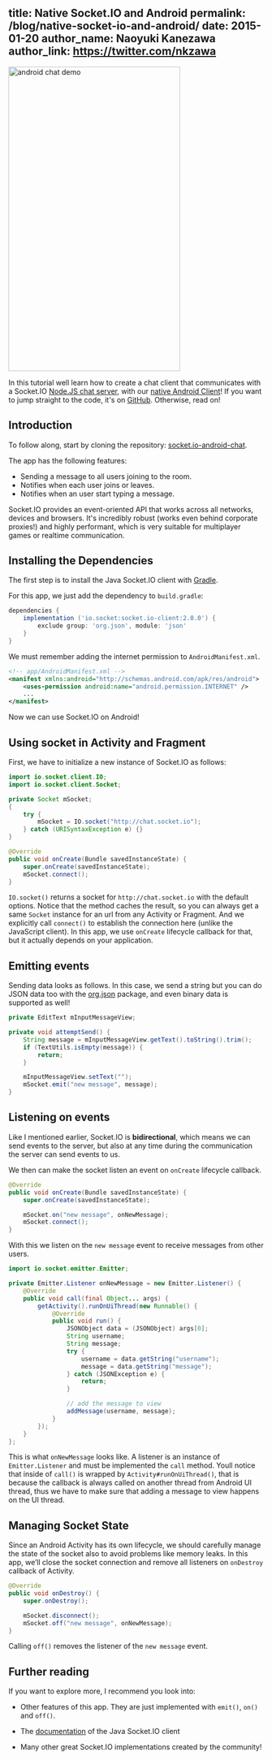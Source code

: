 title: Native Socket.IO and Android
permalink: /blog/native-socket-io-and-android/
date: 2015-01-20
author_name: Naoyuki Kanezawa
author_link: https://twitter.com/nkzawa
---

<img class="aligncenter size-full wp-image-626" src="/images/androidchat.gif" alt="android chat demo" width="338" height="600"/>

In this tutorial well learn how to create a chat client that communicates with a Socket.IO <a href="https://github.com/socketio/socket.io/blob/master/examples/chat/index.js">Node.JS chat server</a>, with our <a href="https://github.com/socketio/socket.io-client-java">native Android Client</a>! If you want to jump straight to the code, it's on <a href="https://github.com/nkzawa/socket.io-android-chat">GitHub</a>. Otherwise, read on!

## Introduction

To follow along, start by cloning the repository: <a title="socket.io-android-chat" href="https://github.com/nkzawa/socket.io-android-chat" target="_blank">socket.io-android-chat</a>.

The app has the following features:

- Sending a message to all users joining to the room.
- Notifies when each user joins or leaves.
- Notifies when an user start typing a message.

Socket.IO provides an event-oriented API that works across all networks, devices and browsers. It's incredibly robust (works even behind corporate proxies!) and highly performant, which is very suitable for multiplayer games or realtime communication.

## Installing the Dependencies

The first step is to install the Java Socket.IO client with <a href="https://developer.android.com/tools/building/configuring-gradle.html" target="_blank">Gradle</a>.

For this app, we just add the dependency to `build.gradle`:

```gradle
dependencies {
    implementation ('io.socket:socket.io-client:2.0.0') {
        exclude group: 'org.json', module: 'json'
    }
}
```

We must remember adding the internet permission to `AndroidManifest.xml`.

```xml
<!-- app/AndroidManifest.xml -->
<manifest xmlns:android="http://schemas.android.com/apk/res/android">
    <uses-permission android:name="android.permission.INTERNET" />
    ...
</manifest>
```

Now we can use Socket.IO on Android!

## Using socket in Activity and Fragment

First, we have to initialize a new instance of Socket.IO as follows:

```java
import io.socket.client.IO;
import io.socket.client.Socket;

private Socket mSocket;
{
    try {
        mSocket = IO.socket("http://chat.socket.io");
    } catch (URISyntaxException e) {}
}

@Override
public void onCreate(Bundle savedInstanceState) {
    super.onCreate(savedInstanceState);
    mSocket.connect();
}
```

`IO.socket()` returns a socket for `http://chat.socket.io` with the default options. Notice that the method caches the result, so you can always get a same `Socket` instance for an url from any Activity or Fragment.
And we explicitly call `connect()` to establish the connection here (unlike the JavaScript client). In this app, we use `onCreate` lifecycle callback for that, but it actually depends on your application.

## Emitting events

Sending data looks as follows. In this case, we send a string but you can do JSON data too with the <a href="http://developer.android.com/reference/org/json/package-summary.html" target="_blank">org.json</a> package, and even binary data is supported as well!

```java
private EditText mInputMessageView;

private void attemptSend() {
    String message = mInputMessageView.getText().toString().trim();
    if (TextUtils.isEmpty(message)) {
        return;
    }

    mInputMessageView.setText("");
    mSocket.emit("new message", message);
}
```

## Listening on events

Like I mentioned earlier, Socket.IO is **bidirectional**, which means we can send events to the server, but also at any time during the communication the server can send events to us.

We then can make the socket listen an event on `onCreate` lifecycle callback.

```java
@Override
public void onCreate(Bundle savedInstanceState) {
    super.onCreate(savedInstanceState);

    mSocket.on("new message", onNewMessage);
    mSocket.connect();
}
```

With this we listen on the `new message` event to receive messages from other users.

```java
import io.socket.emitter.Emitter;

private Emitter.Listener onNewMessage = new Emitter.Listener() {
    @Override
    public void call(final Object... args) {
        getActivity().runOnUiThread(new Runnable() {
            @Override
            public void run() {
                JSONObject data = (JSONObject) args[0];
                String username;
                String message;
                try {
                    username = data.getString("username");
                    message = data.getString("message");
                } catch (JSONException e) {
                    return;
                }

                // add the message to view
                addMessage(username, message);
            }
        });
    }
};
```

This is what `onNewMessage` looks like. A listener is an instance of `Emitter.Listener` and must be implemented the `call` method. Youll notice that inside of `call()` is wrapped by `Activity#runOnUiThread()`, that is because the callback is always called on another thread from Android UI thread, thus we have to make sure that adding a message to view happens on the UI thread.

## Managing Socket State

Since an Android Activity has its own lifecycle, we should carefully manage the state of the socket also to avoid problems like memory leaks. In this app, we’ll close the socket connection and remove all listeners on `onDestroy` callback of Activity.

```java
@Override
public void onDestroy() {
    super.onDestroy();

    mSocket.disconnect();
    mSocket.off("new message", onNewMessage);
}
```

Calling `off()` removes the listener of the `new message` event.

## Further reading

If you want to explore more, I recommend you look into:

- Other features of this app. They are just implemented with `emit()`, `on()` and `off()`.

- The [documentation](https://socketio.github.io/socket.io-client-java/installation.html) of the Java Socket.IO client

- Many other great Socket.IO implementations created by the community!
